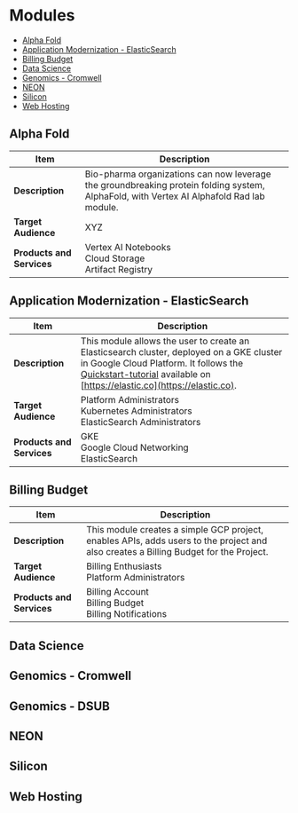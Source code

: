 # Modules

* [Alpha Fold](#alpha-fold)
* [Application Modernization - ElasticSearch](#application-modernization---elasticsearch)
* [Billing Budget](#billing-budget)
* [Data Science](#data-science)
* [Genomics - Cromwell](#genomics---cromwell)
* [NEON](#neon)
* [Silicon](#silicon)
* [Web Hosting](#web-hosting)

## Alpha Fold

| Item                      | Description                                                                                                                              |
|---------------------------|------------------------------------------------------------------------------------------------------------------------------------------|
| **Description**           | Bio-pharma organizations can now leverage the groundbreaking protein folding system, AlphaFold, with Vertex AI Alphafold Rad lab module. |
| **Target Audience**       | XYZ                                                                                                                                      |
| **Products and Services** | Vertex AI Notebooks<br /> Cloud Storage<br /> Artifact Registry                                                                          |

## Application Modernization - ElasticSearch

| Item                      | Description                                                                                                                                                                                                                                                                   |
|---------------------------|-------------------------------------------------------------------------------------------------------------------------------------------------------------------------------------------------------------------------------------------------------------------------------|
| **Description**           | This module allows the user to create an Elasticsearch cluster, deployed on a GKE cluster in Google Cloud Platform.  It follows the [Quickstart-tutorial](https://www.elastic.co/guide/en/cloud-on-k8s/1.8/index.html) available on [https://elastic.co](https://elastic.co). | 
| **Target Audience**       | Platform Administrators <br /> Kubernetes Administrators <br /> ElasticSearch Administrators                                                                                                                                                                                  |
| **Products and Services** | GKE<br /> Google Cloud Networking<br /> ElasticSearch                                                                                                                                                                                                                         |

## Billing Budget

| Item                      | Description                                                                                                                          |
|---------------------------|--------------------------------------------------------------------------------------------------------------------------------------|
| **Description**           | This module creates a simple GCP project, enables APIs, adds users to the project and also creates a Billing Budget for the Project. |
| **Target Audience**       | Billing Enthusiasts<br /> Platform Administrators                                                                                    |
| **Products and Services** | Billing Account<br />Billing Budget<br />Billing Notifications                                                                       |

## Data Science

## Genomics - Cromwell

## Genomics - DSUB

## NEON

## Silicon

## Web Hosting